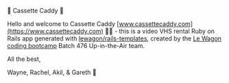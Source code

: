 📼 Cassette Caddy 📼 

Hello and welcome to Cassette Caddy [www.cassettecaddy.com](https://www.cassettecaddy.com) 👋🏻 - this is a video VHS rental Ruby on Rails app generated with [lewagon/rails-templates](https://github.com/lewagon/rails-templates), created by the [Le Wagon coding bootcamp](https://www.lewagon.com) Batch 476 Up-in-the-Air team.

All the best, 

Wayne, Rachel, Akil, & Gareth 🚀
